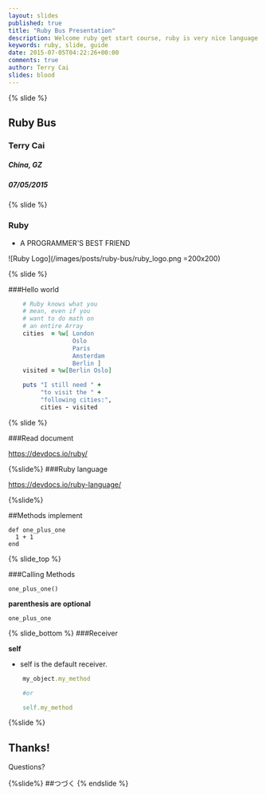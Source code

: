 ```yaml
---
layout: slides
published: true
title: "Ruby Bus Presentation"
description: Welcome ruby get start course, ruby is very nice language as offcial website said, A PROGRAMMER'S BEST FRIEND. Well, let check it out.
keywords: ruby, slide, guide
date: 2015-07-05T04:22:26+00:00
comments: true
author: Terry Cai
slides: blood
---
```


{% slide %}

## Ruby Bus

### Terry Cai

##### China, GZ
##### 07/05/2015
{% slide %}

### Ruby

* A PROGRAMMER'S BEST FRIEND

![Ruby Logo](/images/posts/ruby-bus/ruby_logo.png =200x200)

{% slide %}

###Hello world

```ruby
	# Ruby knows what you
	# mean, even if you
	# want to do math on
	# an entire Array
	cities  = %w[ London
	              Oslo
	              Paris
	              Amsterdam
	              Berlin ]
	visited = %w[Berlin Oslo]

	puts "I still need " +
	     "to visit the " +
	     "following cities:",
	     cities - visited
```

{% slide %}

###Read document

https://devdocs.io/ruby/




{%slide%}
###Ruby language

https://devdocs.io/ruby-language/

{%slide%}

##Methods implement

	def one_plus_one
	  1 + 1
	end

{% slide_top %}

###Calling Methods

	one_plus_one()

**parenthesis are optional**
	
	one_plus_one

{% slide_bottom %}
###Receiver

**self**
- self is the default receiver.

```ruby
	my_object.my_method

	#or

	self.my_method
```
{%slide %}

## Thanks!
Questions?

{%slide%}
##つづく
{% endslide %}

